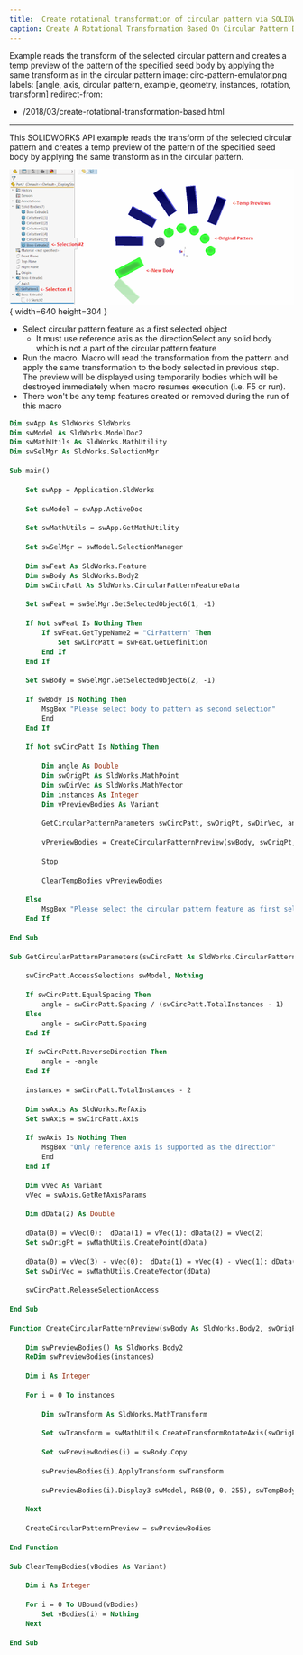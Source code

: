 ```yaml
---
title:  Create rotational transformation of circular pattern via SOLIDWORKS API
caption: Create A Rotational Transformation Based On Circular Pattern Data
---
```

 Example reads the transform of the selected circular pattern and creates a temp preview of the pattern of the specified seed body by applying the same transform as in the circular pattern
image: circ-pattern-emulator.png
labels: [angle, axis, circular pattern, example, geometry, instances, rotation, transform]
redirect-from:
  - /2018/03/create-rotational-transformation-based.html
---
This SOLIDWORKS API example reads the transform of the selected circular pattern and creates a temp preview of the pattern of the specified seed body by applying the same transform as in the circular pattern.

![Copy of the body created emulating the circular pattern feature](circ-pattern-emulator.png){ width=640 height=304 }

* Select circular pattern feature as a first selected object
  * It must use reference axis as the directionSelect any solid body which is not a part of the circular pattern feature
* Run the macro. Macro will read the transformation from the pattern and apply the same transformation to the body selected in previous step.
The preview will be displayed using temporarily bodies which will be destroyed immediately when macro resumes execution (i.e. F5 or run).
* There won't be any temp features created or removed during the run of this macro

~~~ vb
Dim swApp As SldWorks.SldWorks
Dim swModel As SldWorks.ModelDoc2
Dim swMathUtils As SldWorks.MathUtility
Dim swSelMgr As SldWorks.SelectionMgr

Sub main()

    Set swApp = Application.SldWorks
    
    Set swModel = swApp.ActiveDoc
    
    Set swMathUtils = swApp.GetMathUtility
    
    Set swSelMgr = swModel.SelectionManager
    
    Dim swFeat As SldWorks.Feature
    Dim swBody As SldWorks.Body2
    Dim swCircPatt As SldWorks.CircularPatternFeatureData
    
    Set swFeat = swSelMgr.GetSelectedObject6(1, -1)
    
    If Not swFeat Is Nothing Then
        If swFeat.GetTypeName2 = "CirPattern" Then
            Set swCircPatt = swFeat.GetDefinition
        End If
    End If
    
    Set swBody = swSelMgr.GetSelectedObject6(2, -1)
    
    If swBody Is Nothing Then
        MsgBox "Please select body to pattern as second selection"
        End
    End If
    
    If Not swCircPatt Is Nothing Then
                
        Dim angle As Double
        Dim swOrigPt As SldWorks.MathPoint
        Dim swDirVec As SldWorks.MathVector
        Dim instances As Integer
        Dim vPreviewBodies As Variant
        
        GetCircularPatternParameters swCircPatt, swOrigPt, swDirVec, angle, instances
        
        vPreviewBodies = CreateCircularPatternPreview(swBody, swOrigPt, swDirVec, angle, instances)
        
        Stop
        
        ClearTempBodies vPreviewBodies
        
    Else
        MsgBox "Please select the circular pattern feature as first selection"
    End If
    
End Sub

Sub GetCircularPatternParameters(swCircPatt As SldWorks.CircularPatternFeatureData, ByRef swOrigPt As MathPoint, ByRef swDirVec As MathVector, ByRef angle As Double, ByRef instances As Integer)
    
    swCircPatt.AccessSelections swModel, Nothing
    
    If swCircPatt.EqualSpacing Then
        angle = swCircPatt.Spacing / (swCircPatt.TotalInstances - 1)
    Else
        angle = swCircPatt.Spacing
    End If
    
    If swCircPatt.ReverseDirection Then
        angle = -angle
    End If
    
    instances = swCircPatt.TotalInstances - 2
    
    Dim swAxis As SldWorks.RefAxis
    Set swAxis = swCircPatt.Axis
        
    If swAxis Is Nothing Then
        MsgBox "Only reference axis is supported as the direction"
        End
    End If
    
    Dim vVec As Variant
    vVec = swAxis.GetRefAxisParams
    
    Dim dData(2) As Double
    
    dData(0) = vVec(0):  dData(1) = vVec(1): dData(2) = vVec(2)
    Set swOrigPt = swMathUtils.CreatePoint(dData)
    
    dData(0) = vVec(3) - vVec(0):  dData(1) = vVec(4) - vVec(1): dData(2) = vVec(5) - vVec(2)
    Set swDirVec = swMathUtils.CreateVector(dData)
    
    swCircPatt.ReleaseSelectionAccess
    
End Sub

Function CreateCircularPatternPreview(swBody As SldWorks.Body2, swOrigPt As MathPoint, swDirVec As MathVector, angle As Double, instances As Integer) As Variant
    
    Dim swPreviewBodies() As SldWorks.Body2
    ReDim swPreviewBodies(instances)
    
    Dim i As Integer
    
    For i = 0 To instances
        
        Dim swTransform As SldWorks.MathTransform

        Set swTransform = swMathUtils.CreateTransformRotateAxis(swOrigPt, swDirVec, angle * (i + 1))
        
        Set swPreviewBodies(i) = swBody.Copy
        
        swPreviewBodies(i).ApplyTransform swTransform
        
        swPreviewBodies(i).Display3 swModel, RGB(0, 0, 255), swTempBodySelectOptions_e.swTempBodySelectOptionNone
        
    Next
    
    CreateCircularPatternPreview = swPreviewBodies
        
End Function

Sub ClearTempBodies(vBodies As Variant)
    
    Dim i As Integer

    For i = 0 To UBound(vBodies)
        Set vBodies(i) = Nothing
    Next
    
End Sub
~~~



